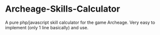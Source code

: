 Archeage-Skills-Calculator
==========================

A pure php/javascript skill calculator for the game Archeage. Very easy to implement (only 1 line basically) and use.
